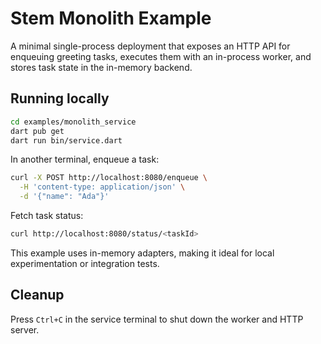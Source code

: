# Stem Monolith Example

A minimal single-process deployment that exposes an HTTP API for enqueuing greeting tasks, executes them with an in-process worker, and stores task state in the in-memory backend.

## Running locally

```bash
cd examples/monolith_service
dart pub get
dart run bin/service.dart
```

In another terminal, enqueue a task:

```bash
curl -X POST http://localhost:8080/enqueue \
  -H 'content-type: application/json' \
  -d '{"name": "Ada"}'
```

Fetch task status:

```bash
curl http://localhost:8080/status/<taskId>
```

This example uses in-memory adapters, making it ideal for local experimentation or integration tests.

## Cleanup

Press `Ctrl+C` in the service terminal to shut down the worker and HTTP server.
